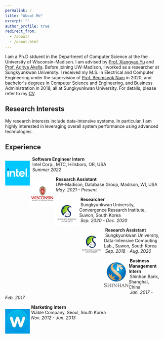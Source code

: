 ```yaml
---
permalink: /
title: "About Me"
excerpt: ""
author_profile: true
redirect_from: 
  - /about/
  - /about.html
---
```


I am a Ph.D stduent in the Department of Computer Science at the the University of Wisconsin-Madison. 
I am advised by [Prof. Xiangyao Yu](https://pages.cs.wisc.edu/~yxy/) and [Prof. Aditya Akella](https://www.cs.utexas.edu/people/faculty-researchers/aditya-akella). 
Before joining UW-Madison, I worked as a researcher at Sungkyunkwan University. 
I received my M.S. in Electrical and Computer Engineering under the supervision of [Prof. Beomseok Nam](http://dicl.skku.edu/~bnam/) in 2020, 
and bachelor's degrees in Computer Science and Engineering, and Business Administration in 2018, all at Sungkyunkwan University. For details, please refer to my [CV](files/cv.pdf).


Research Interests
------
My research interests include data-intensive systems. In particular, I am highly interested in leveraging overall system performance using advanced technologies.



Experience
------

<div>
    <p style="float: left;"><img src="images/intel.png" width="80"></p>
    <p>
        &nbsp;<b> Software Engineer Intern</b><br>
        &nbsp; Intel Corp., MTC, Hillsboro, OR, USA<br>
        &nbsp;<em> Summer 2022</em>
   </p>
</div>

<div>
    <p style="float: left;"><img src="images/uwmadison.jpg" width="80"></p>
    <p>
        &nbsp;<b>Research Assistant</b><br>
        &nbsp;UW-Madison, Database Group, Madison, WI, USA<br>
        &nbsp;<em>May. 2021 - Present</em>
    </p>
</div>

<div>
    <p style="float: left;"><img src="images/skku.png" width="80"></p>
    <p>
        &nbsp;<b>Researcher</b><br>
        &nbsp;Sungkyunkwan University, Convergence Research Institute, Suwon, South Korea<br>
        &nbsp;<em>Sep. 2020 - Dec. 2020</em>
    </p>
</div>

<div>
    <p style="float: left;"><img src="images/skku.png" width="80"></p>
    <p>
        &nbsp;<b>Research Assistant</b><br>
        &nbsp;Sungkyunkwan University, Data-Intensive Computing Lab., Suwon, South Korea<br>
        &nbsp;<em>Sep. 2018 - Aug. 2020</em>
    </p>
</div>

<div>
    <p style="float: left;"><img src="images/shinhan.jpeg" width="80"></p>
    <p>
        &nbsp;<b>Business Management Intern</b><br>
        &nbsp;Shinhan Bank, Shanghai, China<br>
        &nbsp;<em>Jan. 2017 - Feb. 2017</em>
    </p>
</div>

<div>
    <p style="float: left;"><img src="images/wable.png" width="80"></p>
    <p>
        &nbsp;<b>Marketing Intern</b><br>
        &nbsp;Wable Company, Seoul, South Korea<br>
        &nbsp;<em>Nov. 2012 - Jun. 2013</em>
    </p>
</div>
